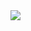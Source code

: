 <img src="https://user-images.githubusercontent.com/74736159/156431457-8310605d-b6e9-49c7-8ca4-4c15c52cdb19.png"/>
